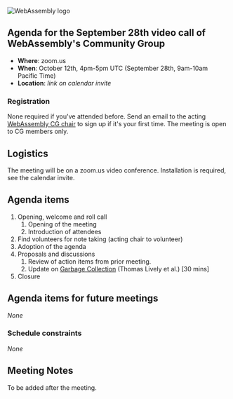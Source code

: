 ![WebAssembly logo](/images/WebAssembly.png)

## Agenda for the September 28th video call of WebAssembly's Community Group

- **Where**: zoom.us
- **When**: October 12th, 4pm-5pm UTC (September 28th, 9am-10am Pacific Time)
- **Location**: *link on calendar invite*

### Registration

None required if you've attended before. Send an email to the acting [WebAssembly CG chair](mailto:webassembly-cg-chair@chromium.org)
to sign up if it's your first time. The meeting is open to CG members only.

## Logistics

The meeting will be on a zoom.us video conference.
Installation is required, see the calendar invite.

## Agenda items

1. Opening, welcome and roll call
    1. Opening of the meeting
    1. Introduction of attendees
1. Find volunteers for note taking (acting chair to volunteer)
1. Adoption of the agenda
1. Proposals and discussions
    1. Review of action items from prior meeting.
    1. Update on [Garbage Collection](https://github.com/WebAssembly/tool-conventions/issues/167) (Thomas Lively et al.) [30 mins]
1. Closure

## Agenda items for future meetings

*None*

### Schedule constraints

*None*

## Meeting Notes

To be added after the meeting.
